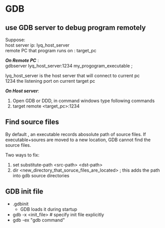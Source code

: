 # GDB 

## use GDB server to debug program remotely 

Suppose:  <br>
host server ip:  lyq_host_server<br>
remote PC that program runs on :   target_pc<br>

__*On Remote PC*__ :  <br>
gdbserver lyq_host_server:1234  my_progogram_executable <other args>; <br>

lyq_host_server is the host server that will connect to current pc <br>
1234  the listening port on current target pc <br>

__*On Host server*__:  <br>
1. Open GDB or DDD, in command windows type following commands
2. target remote <target_pc>:1234



## Find source files
By default , an executable  records abosolute path of source files. If executable+soures are moved to a new location,   GDB cannot find the source files.

Two ways to fix: <br>
1. set substitute-path  \<src-path\>    \<dst-path\>   <br>
2. dir  \<new_directory_that_soruce_files_are_located\>   ; this adds the path into gdb source directories

## GDB init file
   * .gdbinit
      * GDB loads it during startup
   * gdb -x <init_file> # specify init file explicitly
   * gdb -ex "gdb command"
